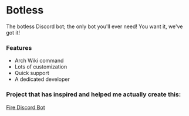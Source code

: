 # Botless
The botless Discord bot; the only bot you'll ever need!
You want it, we've got it!

### Features
 * Arch Wiki command
 * Lots of customization
 * Quick support
 * A dedicated developer

### Project that has inspired and helped me actually create this:
[Fire Discord Bot](https://github.com/GamingGeek/Fire)
